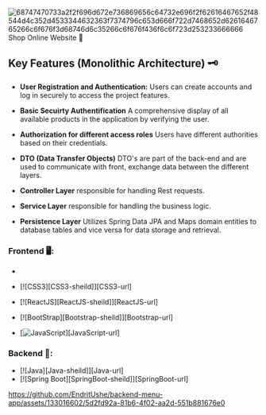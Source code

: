 ![68747470733a2f2f696d672e736869656c64732e696f2f62616467652f48544d4c352d4533344632363f7374796c653d666f722d7468652d6261646765266c6f676f3d68746d6c35266c6f676f436f6c6f723d253233666666](https://github.com/EndritUshe/backend-menu-app/assets/133016602/824013ec-147c-499c-9af7-d192c7cfe1ca)Shop Online Website 🔰

## Key Features (Monolithic Architecture) 🗝️

- **User Registration and Authentication:** Users can create accounts and log in securely to access the project features.

- **Basic Secuirty Authentification** A comprehensive display of all available products in the application by verifying the user.

- **Authorization for different access roles** Users have different authorities based on their credentials.

- **DTO (Data Transfer Objects)** DTO's are part of the back-end and are used to communicate with front, exchange data between the different layers.

- **Controller Layer** responsible for handling Rest requests.

- **Service Layer** responsible for handling the business logic.

- **Persistence Layer** Utilizes Spring Data JPA and Maps domain entities to database tables and vice versa for data storage and retrieval.

 ### Frontend 🖥️:
- [JavaScript-sheild]: https://img.shields.io/badge/Javascript-F7DF1E?style=for-the-badge&logo=javascript&logoColor=%23fff

- [![CSS3][CSS3-sheild]][CSS3-url]
- [![ReactJS][ReactJS-sheild]][ReactJS-url]
- [![BootStrap][Bootstrap-sheild]][Bootstrap-url]
- [![JavaScript][JavaScript-sheild]][JavaScript-url]

### Backend 🦾:

- [![Java][Java-sheild]][Java-url]
- [![Spring Boot][SpringBoot-sheild]][SpringBoot-url]


https://github.com/EndritUshe/backend-menu-app/assets/133016602/5d2fd92a-81b6-4f02-aa2d-551b881676e0

